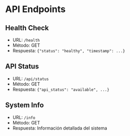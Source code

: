 # API Endpoints

## Health Check
- URL: `/health`
- Método: GET
- Respuesta: `{"status": "healthy", "timestamp": ...}`

## API Status  
- URL: `/api/status`
- Método: GET
- Respuesta: `{"api_status": "available", ...}`

## System Info
- URL: `/info`
- Método: GET
- Respuesta: Información detallada del sistema
